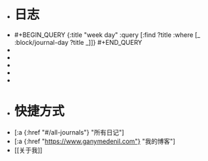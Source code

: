 - # 日志
- #+BEGIN_QUERY
  {:title "week day"
  :query [:find ?title
  :where
  [_ :block/journal-day ?title _]]}
  #+END_QUERY
-
-
-
-
-
- # 快捷方式
- [:a {:href "#/all-journals"} "所有日记"]
- [:a {:href "https://www.ganymedenil.com"} "我的博客"]
- [[关于我]]